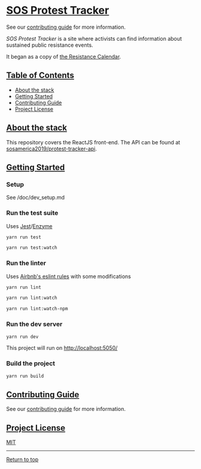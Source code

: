 # [SOS Protest Tracker](#protest-tracker)

See our [contributing guide](CONTRIBUTING.md) for more information.

*SOS Protest Tracker* is a site where activists can find information about sustained public resistance events.

It began as a copy of [the Resistance Calendar](https://www.resistancecalendar.org/).

## [Table of Contents](#contents-anchor)

* [About the stack](#about-the-stack)
* [Getting Started](#getting-started)
* [Contributing Guide](#contributing-guide)
* [Project License](#project-license)

## [About the stack](#about-the-stack)

This repository covers the ReactJS front-end.  The API can be found at [sosamerica2019/protest-tracker-api](https://github.com/sosamerica2019/protest-tracker-api).

## [Getting Started](#getting-started)

### Setup

See /doc/dev_setup.md

### Run the test suite

Uses [Jest](https://facebook.github.io/jest/)/[Enzyme](http://airbnb.io/enzyme/)

```sh
yarn run test
```
```sh
yarn run test:watch
```

### Run the linter

Uses [Airbnb's eslint rules](https://github.com/airbnb/javascript/tree/master/packages/eslint-config-airbnb) with some modifications

```sh
yarn run lint
```
```sh
yarn run lint:watch
```
```sh
yarn run lint:watch-npm
```

### Run the dev server

```sh
yarn run dev
```

This project will run on [http://localhost:5050/](http://localhost:5050/)

### Build the project

```sh
yarn run build
```

## [Contributing Guide](#contributing-guide)

See our [contributing guide](CONTRIBUTING.md) for more information.

## [Project License](#project-license)

[MIT](LICENSE)

---

[Return to top](#protest-tracker)
